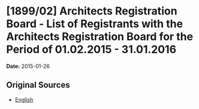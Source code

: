 # [1899/02] Architects Registration Board - List of Registrants with the Architects Registration Board for the Period of 01.02.2015 - 31.01.2016

**Date:** 2015-01-26

## Original Sources

- [English](https://documents.gov.lk/view/extra-gazettes/2015/1/1899-02_E.pdf)
